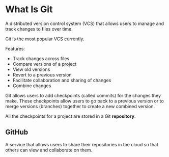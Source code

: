 # What Is Git

A distributed version control system (VCS) that allows users to manage and track changes to files over time.

Git is the most popular VCS currently.

Features:

* Track changes across files
* Compare versions of a project
* View old versions
* Revert to a previous version
* Facilitate collaboration and sharing of changes
* Combine changes

Git allows users to add checkpoints (called commits) for the changes they make. These checkpoints allow users to go back to a previous version or to merge versions (branches) together to create a new combined version.

All the checkpoints for a project are stored in a Git **repository**.

## GitHub

A service that allows users to share their repositories in the cloud so that others can view and collaborate on them.

